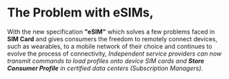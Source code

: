 # The Problem with eSIMs,

With the new specification **"eSIM"** which solves a few problems faced in **SIM Card** and gives consumers the freedom to remotely connect devices, such as wearables, to a mobile network of their choice and continues to evolve the process of connectivity,
_Independent service providers can now transmit commands to load profiles onto device SIM cards and **Store Consumer Profile** in certified data centers (Subscription Managers)._
